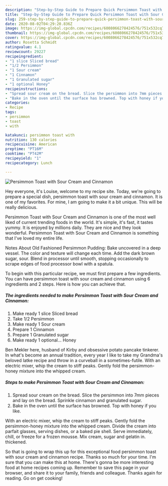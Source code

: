 ```yaml
---
description: "Step-by-Step Guide to Prepare Quick Persimmon Toast with Sour Cream and Cinnamon"
title: "Step-by-Step Guide to Prepare Quick Persimmon Toast with Sour Cream and Cinnamon"
slug: 259-step-by-step-guide-to-prepare-quick-persimmon-toast-with-sour-cream-and-cinnamon
date: 2020-08-02T04:29:20.836Z
image: https://img-global.cpcdn.com/recipes/6008066278424576/751x532cq70/persimmon-toast-with-sour-cream-and-cinnamon-recipe-main-photo.jpg
thumbnail: https://img-global.cpcdn.com/recipes/6008066278424576/751x532cq70/persimmon-toast-with-sour-cream-and-cinnamon-recipe-main-photo.jpg
cover: https://img-global.cpcdn.com/recipes/6008066278424576/751x532cq70/persimmon-toast-with-sour-cream-and-cinnamon-recipe-main-photo.jpg
author: Rosetta Schmidt
ratingvalue: 4.1
reviewcount: 29227
recipeingredient:
- "1 slice Sliced bread"
- "1/2 Persimmon"
- "1 Sour cream"
- "1 Cinnamon"
- "1 Granulated sugar"
- "1 optional Honey"
recipeinstructions:
- "Spread sour cream on the bread. Slice the persimmon into 7mm pieces and lay on the bread. Sprinkle cinnamon and granulated sugar."
- "Bake in the oven until the surface has browned. Top with honey if you like."
categories:
- Recipe
tags:
- persimmon
- toast
- with

katakunci: persimmon toast with 
nutrition: 130 calories
recipecuisine: American
preptime: "PT16M"
cooktime: "PT42M"
recipeyield: "1"
recipecategory: Lunch

---
```



![Persimmon Toast with Sour Cream and Cinnamon](https://img-global.cpcdn.com/recipes/6008066278424576/751x532cq70/persimmon-toast-with-sour-cream-and-cinnamon-recipe-main-photo.jpg)

Hey everyone, it's Louise, welcome to my recipe site. Today, we're going to prepare a special dish, persimmon toast with sour cream and cinnamon. It is one of my favorites. For mine, I am going to make it a bit unique. This will be really delicious.

Persimmon Toast with Sour Cream and Cinnamon is one of the most well liked of current trending foods in the world. It's simple, it's fast, it tastes yummy. It is enjoyed by millions daily. They are nice and they look wonderful. Persimmon Toast with Sour Cream and Cinnamon is something that I've loved my entire life.

Notes About Old Fashioned Persimmon Pudding: Bake uncovered in a deep vessel. The color and texture will change each time. Add the dark brown sugar, sour. Blend in processor until smooth, stopping occasionally to scrape edges of food processor bowl with a spatula.


To begin with this particular recipe, we must first prepare a few ingredients. You can have persimmon toast with sour cream and cinnamon using 6 ingredients and 2 steps. Here is how you can achieve that.

<!--inarticleads1-->

##### The ingredients needed to make Persimmon Toast with Sour Cream and Cinnamon:

1. Make ready 1 slice Sliced bread
1. Take 1/2 Persimmon
1. Make ready 1 Sour cream
1. Prepare 1 Cinnamon
1. Prepare 1 Granulated sugar
1. Make ready 1 optional... Honey


Ben Mekler here, husband of Kirby and obsessive potato pancake tinkerer. In what&#39;s become an annual tradition, every year I like to take my Grandma&#39;s beloved latke recipe and throw in a curveball in a sometimes-futile. With an electric mixer, whip the cream to stiff peaks. Gently fold the persimmon-honey mixture into the whipped cream. 

<!--inarticleads2-->

##### Steps to make Persimmon Toast with Sour Cream and Cinnamon:

1. Spread sour cream on the bread. Slice the persimmon into 7mm pieces and lay on the bread. Sprinkle cinnamon and granulated sugar.
1. Bake in the oven until the surface has browned. Top with honey if you like.


With an electric mixer, whip the cream to stiff peaks. Gently fold the persimmon-honey mixture into the whipped cream. Divide the cream into parfait glasses, serving dishes, or a baked pie shell. Serve immediately, chill, or freeze for a frozen mousse. Mix cream, sugar and gelatin in. thickened. 

So that is going to wrap this up for this exceptional food persimmon toast with sour cream and cinnamon recipe. Thanks so much for your time. I'm sure that you can make this at home. There's gonna be more interesting food at home recipes coming up. Remember to save this page in your browser, and share it to your family, friends and colleague. Thanks again for reading. Go on get cooking!
